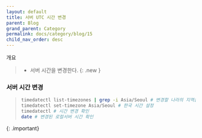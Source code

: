 ```yaml
---
layout: default
title: 서버 UTC 시간 변경
parent: Blog
grand_parent: Category
permalink: docs/category/blog/15
child_nav_order: desc
---
```


개요

> - 서버 시간을 변경한다.
{: .new }

### 서버 시간 변경

> ```bash
> timedatectl list-timezones | grep -i Asia/Seoul # 변경할 나라의 지역을 확인할 수 있다.
> timedatectl set-timezone Asia/Seoul # 한국 시간 설정
> timedatectl # 시간 변경 확인
> date # 변경된 로컬서버 시간 확인
> ```
{: .important}
